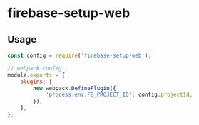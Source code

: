 # firebase-setup-web

## Usage
```javascript
const config = require('firebase-setup-web');

// webpack config
module.exports = {
    plugins: [
        new webpack.DefinePlugin({
            'process.env.FB_PROJECT_ID': config.projectId,
        }),
    ],
};
```
